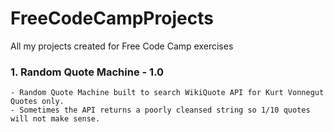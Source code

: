 # FreeCodeCampProjects
All my projects created for Free Code Camp exercises

### 1. Random Quote Machine - 1.0
    - Random Quote Machine built to search WikiQuote API for Kurt Vonnegut Quotes only.
    - Sometimes the API returns a poorly cleansed string so 1/10 quotes will not make sense.
